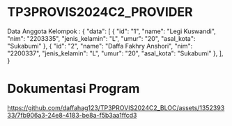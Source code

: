 # TP3PROVIS2024C2_PROVIDER

Data Anggota Kelompok :
{
  "data": [
    {
      "id": "1",
      "name": "Legi Kuswandi",
      "nim": "2203335",
      "jenis_kelamin": "L",
      "umur": "20",
      "asal_kota": "Sukabumi"
    },
    {
      "id": "2",
      "name": "Daffa Fakhry Anshori",
      "nim": "2200337",
      "jenis_kelamin": "L",
      "umur": "20",
      "asal_kota": "Sukabumi"
    },
  ],
}

# Dokumentasi Program
https://github.com/daffahag123/TP3PROVIS2024C2_BLOC/assets/135239333/7fb906a3-24e8-4183-be8a-f5b3aa1ffcd3
